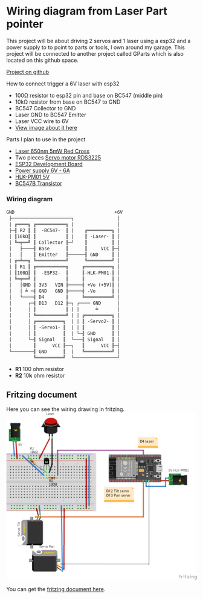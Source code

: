 
# Wiring diagram from Laser Part pointer

This project will be about driving 2 servos and 1 laser using a esp32 and a power supply to to point to parts or tools, I own around my garage. This project will be connected to another project called GParts which is also located on this github space.

[Project on github](https://github.com/guttih/laserPointer)

How to connect trigger a 6V laser with esp32
 - 100Ω resistor to esp32 pin and base on BC547 (middle pin)
 - 10kΩ resistor from base on BC547 to GND
 - BC547 Collector to GND
 - Laser GND to BC547 Emitter
 - Laser VCC wire to 6V
 - [View image about it here](https://electronics.stackexchange.com/questions/56093/how-to-use-a-3v-output-to-control-a-5v-relay)

 
Parts I plan to use in the project
 - [Laser 650nm 5mW Red Cross](https://www.aliexpress.com/item/32870666247.html?spm=a2g0s.12269583.0.0.7be313f4OIyWvS)
 - Two pieces [Servo motor RDS3225](https://www.aliexpress.com/item/4000943153775.html?spm=a2g0s.12269583.0.0.701745b71zAQGI)
 - [ESP32 Development Board ](https://www.aliexpress.com/item/32839311668.html?spm=a2g0s.9042311.0.0.27424c4dYD8HnK)
 - [Power supply 6V - 6A](https://www.aliexpress.com/item/4000102102421.html?spm=a2g0s.12269583.0.0.4f644eccTkOI4c)
 - [HLK-PM01 5V](https://www.aliexpress.com/item/32504127465.html?spm=a2g0s.9042311.0.0.27424c4dOggB1n)
 - [BC547B Transistor](https://www.aliexpress.com/item/32853901405.html?spm=a2g0s.12269583.0.0.4eb45072Gat93G)

### Wiring diagram
```
GND                                     +6V
 ├──────────────────────┐                │
 | ╔════╗ ╔═══════════╗ |                │
 ├─╢ R2 ║ ║  -BC547-  ║ |    ╔═════════╗ |
 | ║10kΩ║ ║           ║ |    ║ -Laser- ║ │
 | ╚═╤══╝ ║ Collector ╟─┘    ║         ║ │
 |   ├────╢ Base      ║      ║     VCC ╟─┤
 |   │    ║ Emitter   ╟──────╢ GND     ║ │
 | ╔═╧══╗ ╚═══════════╝      ╚═════════╝ │
 | ║ R1 ║ ╔═══════════╗     ╔══════════╗ │
 │ ║100Ω║ ║  -ESP32-  ║     ║-HLK-PM01-║ │
 | ╚═╤══╝ ║           ║     ║          ║ │
 │   │GND ║ 3V3   VIN ╟─────╢ +Vo (+5V)║ │
 │   │ ╧ ─╢ GND   GND ╟─────╢ -Vo      ║ │
 │   └────╢ D4        ║     ╚══════════╝ │
 |      ┌─╢ D13   D12 ╟─┐ ┌──── GND      │
 |      │ ║           ║ | |      ╧       │
 |      │ ╚═══════════╝ | | ╔══════════╗ │
 |      │ ╔══════════╗  | | ║ -Servo2- ║ │
 |      │ ║ -Servo1- ║  | | ║          ║ │
 |      │ ║          ║  | └─╢ GND      ║ │
 |      └─╢ Signal   ║  └───╢ Signal   ║ │
 |        ║      VCC ╟──┐   ║      VCC ╟─┤
 └────────╢ GND      ║  |   ╚══════════╝ │
          ╚══════════╝  └────────────────┘
```
 - __R1__ 100 ohm resistor
 - __R2__ 10**k** ohm resistor

## Fritzing document
Here you can see the wiring drawing in fritzing.
![alt text](.\wiringLaserPointer.png)

You can get the [fritzing document here](.\wiringLaserPointer.fzz).